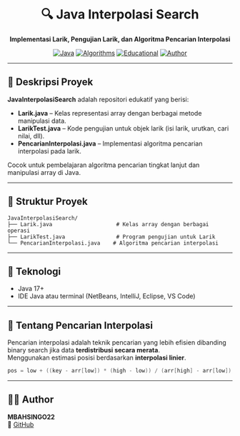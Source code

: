 <h1 align="center">🔍 Java Interpolasi Search</h1>
<p align="center">
  <b>Implementasi Larik, Pengujian Larik, dan Algoritma Pencarian Interpolasi</b><br>
</p>

<div align="center">

[![Java](https://img.shields.io/badge/Java-17-red?logo=oracle)](https://www.oracle.com/java/)
[![Algorithms](https://img.shields.io/badge/Search-Interpolation-blue)]()
[![Educational](https://img.shields.io/badge/Type-Larik%20dan%20Pencarian-lightgrey)]()
[![Author](https://img.shields.io/badge/Author-MBAHSINGO22-blue)](https://github.com/MBAHSINGO22)

</div>

---

## 📖 Deskripsi Proyek

**JavaInterpolasiSearch** adalah repositori edukatif yang berisi:
- **Larik.java** – Kelas representasi array dengan berbagai metode manipulasi data.
- **LarikTest.java** – Kode pengujian untuk objek larik (isi larik, urutkan, cari nilai, dll).
- **PencarianInterpolasi.java** – Implementasi algoritma pencarian interpolasi pada larik.

Cocok untuk pembelajaran algoritma pencarian tingkat lanjut dan manipulasi array di Java.

---

## 📂 Struktur Proyek

```
JavaInterpolasiSearch/
├── Larik.java                    # Kelas array dengan berbagai operasi
├── LarikTest.java                # Program pengujian untuk Larik
└── PencarianInterpolasi.java    # Algoritma pencarian interpolasi
```

---

## 🧰 Teknologi

- Java 17+
- IDE Java atau terminal (NetBeans, IntelliJ, Eclipse, VS Code)

---

## 🎯 Tentang Pencarian Interpolasi

Pencarian interpolasi adalah teknik pencarian yang lebih efisien dibanding binary search jika data **terdistribusi secara merata**.  
Menggunakan estimasi posisi berdasarkan **interpolasi linier**.

```java
pos = low + ((key - arr[low]) * (high - low)) / (arr[high] - arr[low]);
```

---

## 👨‍💻 Author

**MBAHSINGO22**  
🔗 [GitHub](https://github.com/MBAHSINGO22)
